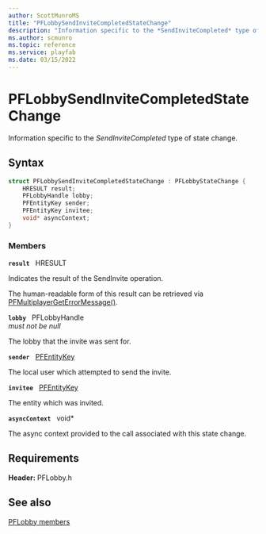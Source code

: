 ```yaml
---
author: ScottMunroMS
title: "PFLobbySendInviteCompletedStateChange"
description: "Information specific to the *SendInviteCompleted* type of state change."
ms.author: scmunro
ms.topic: reference
ms.service: playfab
ms.date: 03/15/2022
---
```


# PFLobbySendInviteCompletedStateChange  

Information specific to the *SendInviteCompleted* type of state change.  

## Syntax  
  
```cpp
struct PFLobbySendInviteCompletedStateChange : PFLobbyStateChange {  
    HRESULT result;  
    PFLobbyHandle lobby;  
    PFEntityKey sender;  
    PFEntityKey invitee;  
    void* asyncContext;  
}  
```
  
### Members  
  
**`result`** &nbsp; HRESULT  
  
Indicates the result of the SendInvite operation.
  
The human-readable form of this result can be retrieved via [PFMultiplayerGetErrorMessage()](../../pfmultiplayer/functions/pfmultiplayergeterrormessage.md).
  
**`lobby`** &nbsp; PFLobbyHandle  
*must not be null*  
  
The lobby that the invite was sent for.
  
**`sender`** &nbsp; [PFEntityKey](../../pfmultiplayer/pfentitykey_clientsdk.md)  
  
The local user which attempted to send the invite.
  
**`invitee`** &nbsp; [PFEntityKey](../../pfmultiplayer/pfentitykey_clientsdk.md)  
  
The entity which was invited.
  
**`asyncContext`** &nbsp; void*  
  
The async context provided to the call associated with this state change.
  
  
## Requirements  
  
**Header:** PFLobby.h
  
## See also  
[PFLobby members](../pflobby_members.md)  

  
  

